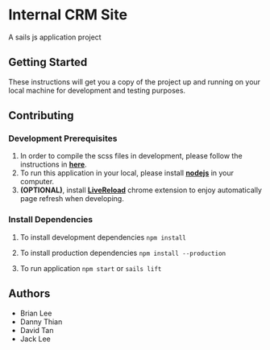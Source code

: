 # Internal CRM Site
A sails js application project

## Getting Started
These instructions will get you a copy of the project up and running on your local machine for development and testing purposes.

## Contributing
### Development Prerequisites
1. In order to compile the scss files in development, please follow the instructions in [**here**](http://sass-lang.com/install).
2. To run this application in your local, please install [**nodejs**](https://nodejs.org/en/download/) in your computer.
3. **(OPTIONAL)**, install [**LiveReload**](https://chrome.google.com/webstore/detail/livereload/jnihajbhpnppcggbcgedagnkighmdlei?hl=en) chrome extension to enjoy automatically page refresh when developing.

### Install Dependencies
1. To install development dependencies
`npm install`

2. To install production dependencies
`npm install --production`

3. To run application
`npm start` or `sails lift`

## Authors
* Brian Lee
* Danny Thian
* David Tan
* Jack Lee